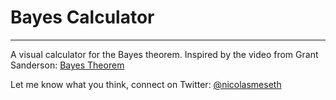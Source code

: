 # Bayes Calculator
---
A visual calculator for the Bayes theorem. Inspired by the video from Grant Sanderson: [Bayes Theorem](https://youtu.be/HZGCoVF3YvM)

Let me know what you think, connect on Twitter: [@nicolasmeseth](https://twitter.com/nicolasmeseth)